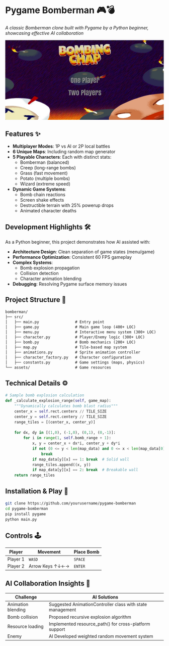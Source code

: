 # Pygame Bomberman 🎮💣

*A classic Bomberman clone built with Pygame by a Python beginner, showcasing effective AI collaboration*

![Gameplay Demo](bomberman/assets/gameplay.png) 

## Features ✨
- **Multiplayer Modes**: 1P vs AI or 2P local battles
- **6 Unique Maps**: Including random map generator
- **5 Playable Characters**: Each with distinct stats:
  - Bomberman (balanced)
  - Creep (long-range bombs)
  - Grass (fast movement)
  - Potato (multiple bombs)
  - Wizard (extreme speed)
- **Dynamic Game Systems**:
  - Bomb chain reactions
  - Screen shake effects
  - Destructible terrain with 25% powerup drops
  - Animated character deaths

## Development Highlights 🛠️
As a Python beginner, this project demonstrates how AI assisted with:
- **Architecture Design**: Clean separation of game states (menu/game)
- **Performance Optimization**: Consistent 60 FPS gameplay
- **Complex Systems**:
  - Bomb explosion propagation
  - Collision detection
  - Character animation blending
- **Debugging**: Resolving Pygame surface memory issues

## Project Structure 📂
    bomberman/
    ├── src/
    │   ├── main.py                # Entry point
    │   ├── game.py                # Main game loop (400+ LOC)
    │   ├── menu.py                # Interactive menu system (300+ LOC)
    │   ├── character.py           # Player/Enemy logic (300+ LOC)
    │   ├── bomb.py                # Bomb mechanics (200+ LOC)
    │   ├── map.py                 # Tile-based map system
    │   ├── animations.py          # Sprite animation controller
    │   ├── character_factory.py   # Character configuration
    │   ├── constants.py           # Game settings (maps, physics)
    └── assets/                    # Game resources


## Technical Details ⚙️
```python
# Sample bomb explosion calculation
def _calculate_explosion_range(self, game_map):
    """Dynamically calculates bomb blast radius"""
    center_x = self.rect.centerx // TILE_SIZE
    center_y = self.rect.centery // TILE_SIZE
    range_tiles = [(center_x, center_y)]
    
    for dx, dy in [(1,0), (-1,0), (0,1), (0,-1)]:
        for i in range(1, self.bomb_range + 1):
            x, y = center_x + dx*i, center_y + dy*i
            if not (0 <= y < len(map_data) and 0 <= x < len(map_data[0]):
                break
            if map_data[y][x] == 1: break  # Solid wall
            range_tiles.append((x, y))
            if map_data[y][x] == 2: break  # Breakable wall
    return range_tiles
```

## Installation & Play 🚀
```bash
git clone https://github.com/yourusername/pygame-bomberman
cd pygame-bomberman
pip install pygame
python main.py
```

## Controls 🕹️

| Player  | Movement      | Place Bomb |
|---------|---------------|------------|
| Player 1| `WASD`        | `SPACE`    |
| Player 2| Arrow Keys ↑↓←→ | `ENTER`    |

## AI Collaboration Insights 🤖

| Challenge          | AI Solutions                      |
|-----------|-----------------------------------|
| Animation blending      |Suggested AnimationController class with state management |
| Bomb collision   | Proposed recursive explosion algorithm                       |
| Resource loading      | Implemented resource_path() for cross-platform support      |
| Enemy     | AI	Developed weighted random movement system                    |
